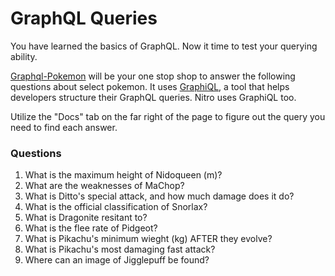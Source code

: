 # GraphQL Queries

You have learned the basics of GraphQL. Now it time to test your querying ability.

[Graphql-Pokemon](https://graphql-pokemon.now.sh/) will be your one stop shop to answer the following questions about select pokemon. It uses [GraphiQL](https://medium.com/the-graphqlhub/graphiql-graphql-s-killer-app-9896242b2125), a tool that helps developers structure their GraphQL queries. Nitro uses GraphiQL too.

Utilize the "Docs" tab on the far right of the page to figure out the query you need to find each answer.

### Questions

1. What is the maximum height of Nidoqueen (m)?
1. What are the weaknesses of MaChop?
1. What is Ditto's special attack, and how much damage does it do?
1. What is the official classification of Snorlax?
1. What is Dragonite resitant to?
1. What is the flee rate of Pidgeot?
1. What is Pikachu's minimum wieght (kg) AFTER they evolve?
1. What is Pikachu's most damaging fast attack?
1. Where can an image of Jigglepuff be found?
